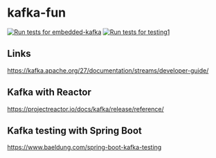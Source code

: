 # kafka-fun
[![Run tests for embedded-kafka](https://github.com/starnowski/kafka-fun/actions/workflows/embedded-kafka.yml/badge.svg)](https://github.com/starnowski/kafka-fun/actions/workflows/embedded-kafka.yml)
[![Run tests for testing1](https://github.com/starnowski/kafka-fun/actions/workflows/testing1.yml/badge.svg)](https://github.com/starnowski/kafka-fun/actions/workflows/testing1.yml)

## Links
https://kafka.apache.org/27/documentation/streams/developer-guide/

## Kafka with Reactor
https://projectreactor.io/docs/kafka/release/reference/

## Kafka testing with Spring Boot
https://www.baeldung.com/spring-boot-kafka-testing